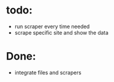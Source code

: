 # todo:
- run scraper every time needed
- scrape specific site and show the data

# Done:
- integrate files and scrapers